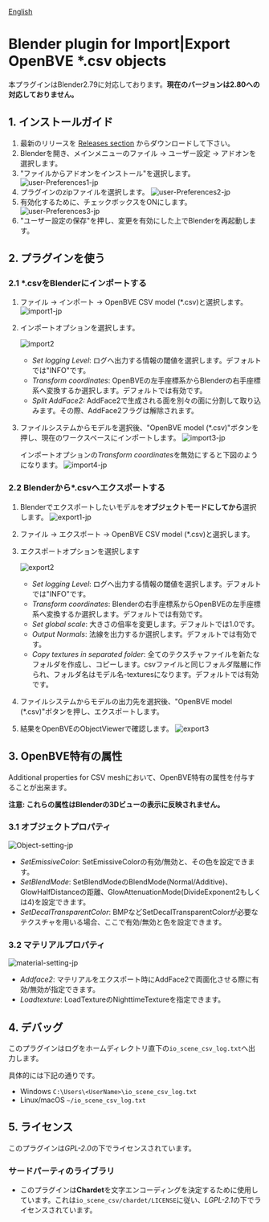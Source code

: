 [English](README.md)

# Blender plugin for Import|Export OpenBVE *.csv objects

本プラグインはBlender2.79に対応しております。**現在のバージョンは2.80への対応しておりません。**

## 1. インストールガイド

1. 最新のリリースを [Releases section](https://github.com/maisvendoo/blenderCSV/releases) からダウンロードして下さい。
2. Blenderを開き、メインメニューのファイル -> ユーザー設定 -> アドオンを選択します。
3. "ファイルからアドオンをインストール"を選択します。
![user-Preferences1-jp](images/user-Preferences1-jp.jpg)
4. プラグインのzipファイルを選択します。
![user-Preferences2-jp](images/user-Preferences2-jp.jpg)
5. 有効化するために、チェックボックスをONにします。
![user-Preferences3-jp](images/user-Preferences3-jp.jpg)
6. "ユーザー設定の保存"を押し、変更を有効にした上でBlenderを再起動します。
## 2. プラグインを使う
### 2.1 *.csvをBlenderにインポートする

1. ファイル -> インポート -> OpenBVE CSV model (*.csv)と選択します。
   ![import1-jp](images/import1-jp.jpg)

2. インポートオプションを選択します。

   ![import2](images/import2.jpg)

   - *Set logging Level*: ログへ出力する情報の閾値を選択します。デフォルトでは"INFO"です。
   - *Transform coordinates*: OpenBVEの左手座標系からBlenderの右手座標系へ変換するか選択します。デフォルトでは有効です。
   - *Split AddFace2:* AddFace2で生成される面を別々の面に分割して取り込みます。その際、AddFace2フラグは解除されます。

3. ファイルシステムからモデルを選択後、"OpenBVE model (*.csv)"ボタンを押し、現在のワークスペースにインポートします。
   ![import3-jp](images/import3-jp.jpg)

   インポートオプションの*Transform coordinates*を無効にすると下図のようになります。
   ![import4-jp](images/import4-jp.jpg)

### 2.2 Blenderから*.csvへエクスポートする

1. Blenderでエクスポートしたいモデルを**オブジェクトモードにしてから**選択します。
   ![export1-jp](images/export1-jp.jpg)
2. ファイル -> エクスポート -> OpenBVE CSV model (*.csv)と選択します。
3. エクスポートオプションを選択します

   ![export2](images/export2.jpg)

   - *Set logging Level*: ログへ出力する情報の閾値を選択します。デフォルトでは"INFO"です。
   - *Transform coordinates*: Blenderの右手座標系からOpenBVEの左手座標系へ変換するか選択します。デフォルトでは有効です。
   - *Set global scale*: 大きさの倍率を変更します。デフォルトでは1.0です。
   - *Output Normals*: 法線を出力するか選択します。デフォルトでは有効です。
   - *Copy textures in separated folder*: 全てのテクスチャファイルを新たなフォルダを作成し、コピーします。csvファイルと同じフォルダ階層に作られ、フォルダ名はモデル名-texturesになります。デフォルトでは有効です。

4. ファイルシステムからモデルの出力先を選択後、"OpenBVE model (*.csv)"ボタンを押し、エクスポートします。

5. 結果をOpenBVEのObjectViewerで確認します。
    ![export3](images/export3.jpg)
## 3. OpenBVE特有の属性
Additional properties for CSV meshにおいて、OpenBVE特有の属性を付与することが出来ます。

**注意: これらの属性はBlenderの3Dビューの表示に反映されません。**

### 3.1 オブジェクトプロパティ
![Object-setting-jp](images/Object-setting-jp.jpg)

- *SetEmissiveColor*: SetEmissiveColorの有効/無効と、その色を設定できます。
- *SetBlendMode*: SetBlendModeのBlendMode(Normal/Additive)、GlowHalfDistanceの距離、GlowAttenuationMode(DivideExponent2もしくは4)を設定できます。
- *SetDecalTransparentColor*: BMPなどSetDecalTransparentColorが必要なテクスチャを用いる場合、ここで有効/無効と色を設定できます。

### 3.2 マテリアルプロパティ

![material-setting-jp](images/material-setting-jp.jpg)

- *Addface2*: マテリアルをエクスポート時にAddFace2で両面化させる際に有効/無効が指定できます。
- *Loadtexture*: LoadTextureのNighttimeTextureを指定できます。

## 4. デバッグ

このプラグインはログをホームディレクトリ直下の`io_scene_csv_log.txt`へ出力します。

具体的には下記の通りです。

- Windows
  `C:\Users\<UserName>\io_scene_csv_log.txt`
- Linux/macOS
  `~/io_scene_csv_log.txt`

## 5. ライセンス

このプラグインは*GPL-2.0*の下でライセンスされています。
### サードパーティのライブラリ
- このプラグインは**Chardet**を文字エンコーディングを決定するために使用しています。これは`io_scene_csv/chardet/LICENSE`に従い、*LGPL-2.1*の下でライセンスされています。
